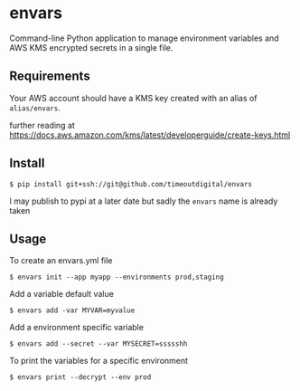 # envars

Command-line Python application to manage environment variables and AWS KMS encrypted secrets in a single file.

## Requirements

Your AWS account should have a KMS key created with an alias of `alias/envars`.

further reading at https://docs.aws.amazon.com/kms/latest/developerguide/create-keys.html

## Install

```
$ pip install git+ssh://git@github.com/timeoutdigital/envars
```

I may publish to pypi at a later date but sadly the `envars` name is already taken

## Usage

To create an envars.yml file

```
$ envars init --app myapp --environments prod,staging
```

Add a variable default value

```
$ envars add -var MYVAR=myvalue
```

Add a environment specific variable

```
$ envars add --secret --var MYSECRET=ssssshh
```

To print the variables for a specific environment 

```
$ envars print --decrypt --env prod
```
